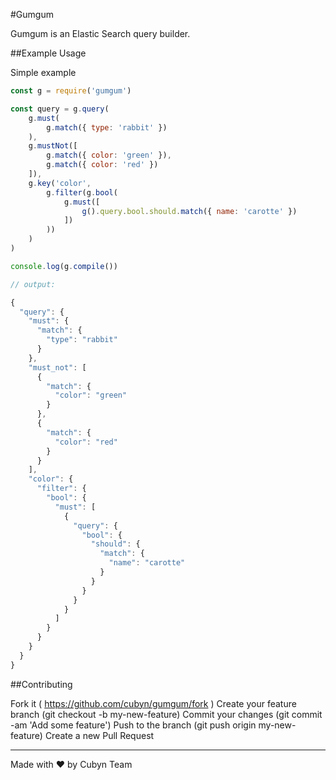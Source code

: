 #Gumgum

Gumgum is an Elastic Search query builder.

##Example Usage

Simple example

```javascript
const g = require('gumgum')

const query = g.query(
    g.must(
        g.match({ type: 'rabbit' })
    ),
    g.mustNot([
        g.match({ color: 'green' }),
        g.match({ color: 'red' })
    ]),
    g.key('color',
        g.filter(g.bool(
            g.must([
                g().query.bool.should.match({ name: 'carotte' })
            ])
        ))
    )
)

console.log(g.compile())

// output:

{
  "query": {
    "must": {
      "match": {
        "type": "rabbit"
      }
    },
    "must_not": [
      {
        "match": {
          "color": "green"
        }
      },
      {
        "match": {
          "color": "red"
        }
      }
    ],
    "color": {
      "filter": {
        "bool": {
          "must": [
            {
              "query": {
                "bool": {
                  "should": {
                    "match": {
                      "name": "carotte"
                    }
                  }
                }
              }
            }
          ]
        }
      }
    }
  }
}

```

##Contributing

Fork it ( https://github.com/cubyn/gumgum/fork )
Create your feature branch (git checkout -b my-new-feature)
Commit your changes (git commit -am 'Add some feature')
Push to the branch (git push origin my-new-feature)
Create a new Pull Request

----------

Made with ♥ by Cubyn Team
